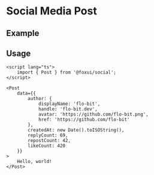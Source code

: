 <script lang="ts">
	import GithubCornerExample from './Example.svelte';
</script>

# Social Media Post

## Example

<GithubCornerExample />

## Usage

```svelte
<script lang="ts">
	import { Post } from '@foxui/social';
</script>

<Post
	data={{
		author: {
			displayName: 'flo-bit',
			handle: 'flo-bit.dev',
			avatar: 'https://github.com/flo-bit.png',
			href: 'https://github.com/flo-bit'
		},
		createdAt: new Date().toISOString(),
		replyCount: 69,
		repostCount: 42,
		likeCount: 420
	}}
>
	Hello, world!
</Post>
```
